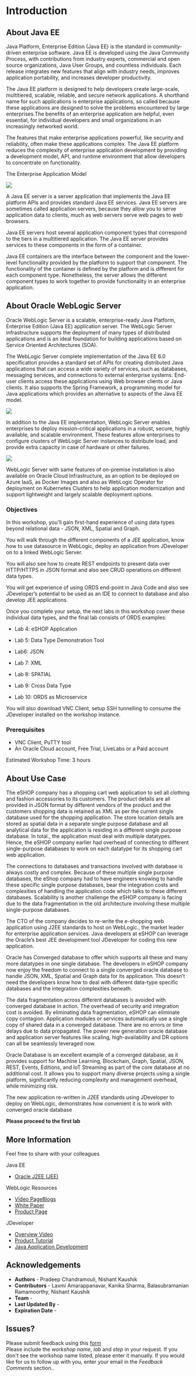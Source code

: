 # Introduction

## About Java EE ##

Java Platform, Enterprise Edition (Java EE) is the standard in community-driven enterprise software. Java EE is developed using the Java Community Process, with contributions from industry experts, commercial and open source organizations, Java User Groups, and countless individuals. Each release integrates new features that align with industry needs, improves application portability, and increases developer productivity.

The Java EE platform is designed to help developers create large-scale, multitiered, scalable, reliable, and secure network applications. A shorthand name for such applications is enterprise applications, so called because these applications are designed to solve the problems encountered by large enterprises.The benefits of an enterprise application are helpful, even essential, for individual developers and small organizations in an increasingly networked world.

The features that make enterprise applications powerful, like security and reliability, often make these applications complex. The Java EE platform reduces the complexity of enterprise application development by providing a development model, API, and runtime environment that allow developers to concentrate on functionality.

The Enterprise Application Model

![](./images/enterprise_application_model.png " ")

A Java EE server is a server application that implements the Java EE platform APIs and provides standard Java EE services. Java EE servers are sometimes called application servers, because they 
allow you to serve application data to clients, much as web servers serve web pages to web browsers.

Java EE servers host several application component types that correspond to the tiers in a multitiered application. The Java EE server provides services to these components in the form of a container.

Java EE containers are the interface between the component and the lower-level functionality provided by the platform to support that component. The functionality of the container is defined by the platform and is different for each component type. Nonetheless, the server allows the different component types to work together to provide functionality in an enterprise application.

## About Oracle WebLogic Server

Oracle WebLogic Server is a scalable, enterprise-ready Java Platform, Enterprise Edition (Java EE) application server. The WebLogic Server infrastructure supports the deployment of many types of distributed applications and is an ideal foundation for building applications based on Service Oriented Architectures (SOA). 

The WebLogic Server complete implementation of the Java EE 6.0 specification provides a standard set of APIs for creating distributed Java applications that can access a wide variety of services, such as databases, messaging services, and connections to external enterprise systems. End-user clients access these applications using Web browser clients or Java clients. It also supports the Spring Framework, a programming model for Java applications which provides an alternative to aspects of the Java EE model.

![](./images/weblogic_architecture.png " ")

In addition to the Java EE implementation, WebLogic Server enables enterprises to deploy mission-critical applications in a robust, secure, highly available, and scalable environment. These features allow enterprises to configure clusters of WebLogic Server instances to distribute load, and provide extra capacity in case of hardware or other failures.

![](./images/weblogic_product_overview.png " ")

WebLogic Server with same features of on-premise installation is also available on Oracle Cloud Infrastructure, as an option to be deployed on Azure IaaS, as Docker Images and also as WebLogic Operator for deployment on Kubernetes Clusters to help application modernization and support lightweight and largely scalable deployment options.

### Objectives

In this workshop, you'll gain first-hand experience of using data types beyond relational data - JSON, XML, Spatial and Graph.

You will walk through the different components of a JEE application, know how to use datasource in WebLogic, deploy an application from JDeveloper on to a linked WebLogic Server.  

You will also see how to create REST endpoints to present data over HTTP/HTTPS in JSON format and also see CRUD operations on different data types.

You will get experience of using ORDS end-point in Java Code and also see JDeveloper’s potential to be used as an IDE to connect to database and also develop JEE applications.

Once you complete your setup, the next labs in this workshop cover these individual data types, and the final lab consists of ORDS examples:

- Lab 4: eSHOP Application

- Lab 5: Data Type Demonstration Tool

- Lab6: JSON 

- Lab 7: XML

- Lab 8: SPATIAL

- Lab 9: Cross Data Type

- Lab 10: ORDS as Microservice


You will also download VNC Client, setup SSH tunnelling to consume the JDeveloper installed on the workshop instance.

### Prerequisites

- VNC Client, PuTTY tool 
- An Oracle Cloud account, Free Trial, LiveLabs or a Paid account

Estimated Workshop Time: 3 hours

## About Use Case

The eSHOP company has a shopping cart web application to sell all clothing and fashion accessories to its customers.  The product details are all provided in JSON format by different vendors of the product and the customers shopping data is retained as XML as per the current single database used for the shopping application.  The store location details are stored as spatial data in a separate single purpose database and all analytical data for the application is residing in a different single purpose database.  In total., the application must deal with multiple datatypes. Hence, the eSHOP company earlier had overhead of connecting to different single-purpose databases to work on each datatype for its shopping cart web application.

The connections to databases and transactions involved with database is always costly and complex.  Because of these multiple single purpose databases, the eShop company had to have engineers knowing to handle these specific single purpose databases, bear the integration costs and complexities of handling the application code which talks to these different databases.  Scalability is another challenge the eSHOP company is facing due to the data fragmentation in the old architecture involving these multiple single-purpose databases.

The CTO of the company decides to re-write the e-shopping  web application using J2EE standards to host on WebLogic., the market leader for enterprise application services. Java developers at eSHOP can leverage the Oracle’s best JEE development tool JDeveloper for coding this new application. 

Oracle has Converged database to offer which supports all these and many more datatypes in one single database. The developers in eSHOP company now enjoy the freedom to connect to a single converged oracle database to handle JSON, XML, Spatial and Graph data for its application.  This doesn’t need the developers know how to deal with different data-type specific databases and the integration complexities beneath.

The data fragmentation across different databases is avoided with converged database in action. The overhead of security and integration cost is avoided. By eliminating data fragmentation, eSHOP can eliminate copy contagion. Application modules or services automatically use a single copy of shared data in a converged database. There are no errors or time delays due to data propagated. The power new generation oracle database and application server features like scaling, high-availability and DR options can all be seamlessly leveraged now.

Oracle Database is an excellent example of a converged database, as it provides support for Machine Learning, Blockchain, Graph, Spatial, JSON, REST, Events, Editions, and IoT Streaming as part of the core database at no additional cost. It allows you to support many diverse projects using a single platform, significantly reducing complexity and management overhead, while minimizing risk.

The new application re-written in J2EE standards using JDeveloper to deploy on WebLogic, demonstrates how convenient it is to work with converged oracle database

**Please proceed to the first lab**

## More Information

Feel free to share with your colleagues

Java EE
- [Oracle J2EE (JEE)](https://www.oracle.com/in/java/technologies/java-ee-glance.html)

WebLogic Resources
- [Video PageBlogs](https://www.youtube.com/user/OracleWebLogic)
- [White Paper](https://www.oracle.com/middleware/weblogic/resources.html)
- [Product Page](https://www.oracle.com/java/weblogic/)

JDeveloper
- [Overview Video](https://www.youtube.com/watch?v=63rnCGawF9w)
- [Product Tutorial](https://docs.oracle.com/cd/E53569_01/tutorials/tut_ide/tut_ide.html)
- [Java Application Development](https://www.oracle.com/application-development/technologies/jdeveloper.html)

## Acknowledgements

- **Authors** - Pradeep Chandramouli, Nishant Kaushik
- **Contributors** -  Laxmi Amarappanavar, Kanika Sharma, Balasubramanian Ramamoorthy, Nishant Kaushik
- **Team** - 
- **Last Updated By** - 
- **Expiration Date** - 

## Issues?
Please submit feedback using this 
[form](https://apexapps.oracle.com/pls/apex/f?p=133:1:::::P1_FEEDBACK:1)  
Please include the *workshop name*, *lab* and *step* in your request.  If you don't see the workshop name listed, please enter it manually. If you would like for us to follow up with you, enter your email in the *Feedback Comments* section..




